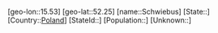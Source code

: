 ﻿---
location: [52.25,15.53]
type: City
tags:
- geo/City


SpocWebEntityId: 34121
isDeleted: false
confidential: public

---
[geo-lon::15.53]
[geo-lat::52.25]
[name::Schwiebus]
[State::]
[Country::[Poland](geo/Continent/Europe/Poland.md)]
[StateId::]
[Population::]
[Unknown::]

